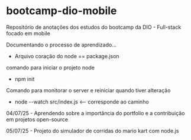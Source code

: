 # bootcamp-dio-mobile
Repositório de anotações dos estudos do bootcamp da DIO - Full-stack focado em mobile

Documentando o processo de aprendizado...

- Arquivo coração do node == package.json

comando para iniciar o projeto node 
- npm init

Comando para monitorar o server e reiniciar quando tiver alteração
- node --watch src/index.js <-- corresponde ao caminho

04/07/25 - Aprendendo sobre a importância do portfolio e a contribuição em projetos open-source

05/07/25 - Projeto do simulador de corridas do mario kart com node.js

